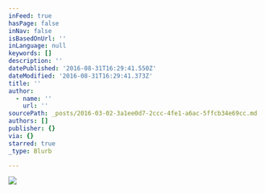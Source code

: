 ```yaml
---
inFeed: true
hasPage: false
inNav: false
isBasedOnUrl: ''
inLanguage: null
keywords: []
description: ''
datePublished: '2016-08-31T16:29:41.550Z'
dateModified: '2016-08-31T16:29:41.373Z'
title: ''
author:
  - name: ''
    url: ''
sourcePath: _posts/2016-03-02-3a1ee0d7-2ccc-4fe1-a6ac-5ffcb34e69cc.md
authors: []
publisher: {}
via: {}
starred: true
_type: Blurb

---
```

![](https://s3-us-west-2.amazonaws.com/the-grid-img/p/969508c06bb3c98f53227b99facb2f498a385cb7.jpg)
